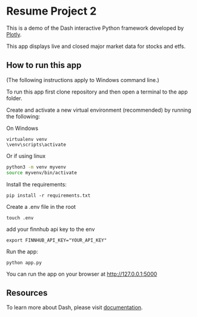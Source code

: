 # Resume Project 2

This is a demo of the Dash interactive Python framework developed by [Plotly](https://plot.ly/).

This app displays live and closed major market data for stocks and etfs.

## How to run this app

(The following instructions apply to Windows command line.)

To run this app first clone repository and then open a terminal to the app folder.

Create and activate a new virtual environment (recommended) by running
the following:

On Windows

```
virtualenv venv
\venv\scripts\activate
```

Or if using linux

```bash
python3 -m venv myvenv
source myvenv/bin/activate
```

Install the requirements:

```
pip install -r requirements.txt
```

Create a .env file in the root

```
touch .env
```

add your finnhub api key to the env

```
export FINNHUB_API_KEY="YOUR_API_KEY"
```

Run the app:

```
python app.py
```

You can run the app on your browser at http://127.0.0.1:5000

## Resources

To learn more about Dash, please visit [documentation](https://plot.ly/dash).
